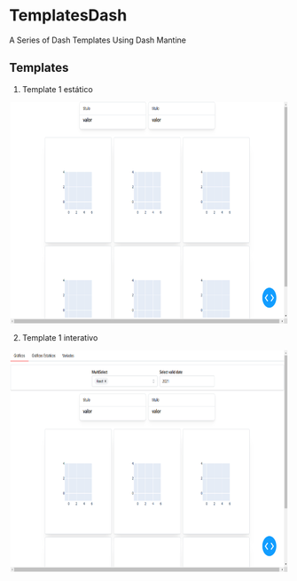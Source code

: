 # TemplatesDash
A Series of Dash Templates Using Dash Mantine

## Templates

1. Template 1 estático
<div align='center'>
    <img src="img/Template1S.png" width='500' height='400'/>
</div>


2. Template 1 interativo
<div align='center'>
    <img src="img/Template1I.png" width='500' height='400'/>
</div>


